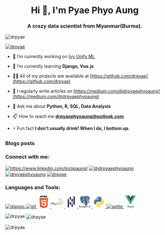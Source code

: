 <h1 align="center">Hi 👋, I'm Pyae Phyo Aung</h1>
<h3 align="center">A crazy data scientist from Myanmar(Burma).</h3>

<p align="left"> <img src="https://komarev.com/ghpvc/?username=drpyae&label=Profile%20views&color=0e75b6&style=flat" alt="drpyae" /> </p>

<p align="left"> <a href="https://github.com/ryo-ma/github-profile-trophy"><img src="https://github-profile-trophy.vercel.app/?username=drpyae" alt="drpyae" /></a> </p>

- 🔭 I’m currently working on [Ivy Unify ML](https://github.com/drpyae/ivy)

- 🌱 I’m currently learning **Django, Vue.js**

- 👨‍💻 All of my projects are available at [https://github.com/drpyae](https://github.com/drpyae)

- 📝 I regularly write articles on [https://medium.com/@drpyaephyoaung](https://medium.com/@drpyaephyoaung)

- 💬 Ask me about **Python, R, SQL, Data Analysis**

- 📫 How to reach me **drpyaephyoaung@outlook.com**

- ⚡ Fun fact **I don't usually drink! When I do, I bottom up.**

### Blogs posts
<!-- BLOG-POST-LIST:START -->
<!-- BLOG-POST-LIST:END -->

<h3 align="left">Connect with me:</h3>
<p align="left">
<a href="https://linkedin.com/in/https://www.linkedin.com/in/ppaung/" target="blank"><img align="center" src="https://raw.githubusercontent.com/rahuldkjain/github-profile-readme-generator/master/src/images/icons/Social/linked-in-alt.svg" alt="https://www.linkedin.com/in/ppaung/" height="30" width="40" /></a>
<a href="https://medium.com/@drpyaephyoaung" target="blank"><img align="center" src="https://raw.githubusercontent.com/rahuldkjain/github-profile-readme-generator/master/src/images/icons/Social/medium.svg" alt="@drpyaephyoaung" height="30" width="40" /></a>
<a href="https://www.hackerrank.com/drpyaephyoaung" target="blank"><img align="center" src="https://raw.githubusercontent.com/rahuldkjain/github-profile-readme-generator/master/src/images/icons/Social/hackerrank.svg" alt="drpyaephyoaung" height="30" width="40" /></a>
<a href="https://www.leetcode.com/drpyae" target="blank"><img align="center" src="https://raw.githubusercontent.com/rahuldkjain/github-profile-readme-generator/master/src/images/icons/Social/leet-code.svg" alt="drpyae" height="30" width="40" /></a>
</p>

<h3 align="left">Languages and Tools:</h3>
<p align="left"> <a href="https://www.djangoproject.com/" target="_blank" rel="noreferrer"> <img src="https://cdn.worldvectorlogo.com/logos/django.svg" alt="django" width="40" height="40"/> </a> <a href="https://git-scm.com/" target="_blank" rel="noreferrer"> <img src="https://www.vectorlogo.zone/logos/git-scm/git-scm-icon.svg" alt="git" width="40" height="40"/> </a> <a href="https://www.w3.org/html/" target="_blank" rel="noreferrer"> <img src="https://raw.githubusercontent.com/devicons/devicon/master/icons/html5/html5-original-wordmark.svg" alt="html5" width="40" height="40"/> </a> <a href="https://www.mysql.com/" target="_blank" rel="noreferrer"> <img src="https://raw.githubusercontent.com/devicons/devicon/master/icons/mysql/mysql-original-wordmark.svg" alt="mysql" width="40" height="40"/> </a> <a href="https://pandas.pydata.org/" target="_blank" rel="noreferrer"> <img src="https://raw.githubusercontent.com/devicons/devicon/2ae2a900d2f041da66e950e4d48052658d850630/icons/pandas/pandas-original.svg" alt="pandas" width="40" height="40"/> </a> <a href="https://www.postgresql.org" target="_blank" rel="noreferrer"> <img src="https://raw.githubusercontent.com/devicons/devicon/master/icons/postgresql/postgresql-original-wordmark.svg" alt="postgresql" width="40" height="40"/> </a> <a href="https://www.python.org" target="_blank" rel="noreferrer"> <img src="https://raw.githubusercontent.com/devicons/devicon/master/icons/python/python-original.svg" alt="python" width="40" height="40"/> </a> <a href="https://www.sqlite.org/" target="_blank" rel="noreferrer"> <img src="https://www.vectorlogo.zone/logos/sqlite/sqlite-icon.svg" alt="sqlite" width="40" height="40"/> </a> <a href="https://vuejs.org/" target="_blank" rel="noreferrer"> <img src="https://raw.githubusercontent.com/devicons/devicon/master/icons/vuejs/vuejs-original-wordmark.svg" alt="vuejs" width="40" height="40"/> </a> </p>

<p><img align="left" src="https://github-readme-stats.vercel.app/api/top-langs?username=drpyae&show_icons=true&locale=en&layout=compact" alt="drpyae" /></p>

<p>&nbsp;<img align="center" src="https://github-readme-stats.vercel.app/api?username=drpyae&show_icons=true&locale=en" alt="drpyae" /></p>

<p><img align="center" src="https://github-readme-streak-stats.herokuapp.com/?user=drpyae&" alt="drpyae" /></p>
